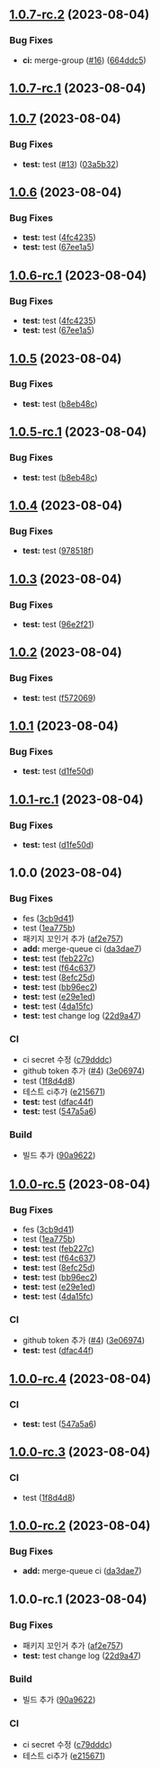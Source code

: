 ## [1.0.7-rc.2](https://github.com/We-Gather/merge-queue-test/compare/v1.0.7-rc.1...v1.0.7-rc.2) (2023-08-04)


### Bug Fixes

* **ci:** merge-group ([#16](https://github.com/We-Gather/merge-queue-test/issues/16)) ([664ddc5](https://github.com/We-Gather/merge-queue-test/commit/664ddc5fab2f63d6f0a29360f93511741adffc61))

## [1.0.7-rc.1](https://github.com/We-Gather/merge-queue-test/compare/v1.0.6...v1.0.7-rc.1) (2023-08-04)

## [1.0.7](https://github.com/We-Gather/merge-queue-test/compare/v1.0.6...v1.0.7) (2023-08-04)



### Bug Fixes

* **test:** test ([#13](https://github.com/We-Gather/merge-queue-test/issues/13)) ([03a5b32](https://github.com/We-Gather/merge-queue-test/commit/03a5b32f69ab78fd48e448bc9fc7bee5364009b6))

## [1.0.6](https://github.com/We-Gather/merge-queue-test/compare/v1.0.5...v1.0.6) (2023-08-04)


### Bug Fixes

* **test:** test ([4fc4235](https://github.com/We-Gather/merge-queue-test/commit/4fc423509350c222329cfb83c83e1a8e21c07b08))
* **test:** test ([67ee1a5](https://github.com/We-Gather/merge-queue-test/commit/67ee1a51d17ad8d2bd1d4aa7567c7b901096c4aa))

## [1.0.6-rc.1](https://github.com/We-Gather/merge-queue-test/compare/v1.0.5...v1.0.6-rc.1) (2023-08-04)


### Bug Fixes

* **test:** test ([4fc4235](https://github.com/We-Gather/merge-queue-test/commit/4fc423509350c222329cfb83c83e1a8e21c07b08))
* **test:** test ([67ee1a5](https://github.com/We-Gather/merge-queue-test/commit/67ee1a51d17ad8d2bd1d4aa7567c7b901096c4aa))

## [1.0.5](https://github.com/We-Gather/merge-queue-test/compare/v1.0.4...v1.0.5) (2023-08-04)


### Bug Fixes

* **test:** test ([b8eb48c](https://github.com/We-Gather/merge-queue-test/commit/b8eb48cec5395b194cedfd9c2306a7ea98066d55))

## [1.0.5-rc.1](https://github.com/We-Gather/merge-queue-test/compare/v1.0.4...v1.0.5-rc.1) (2023-08-04)


### Bug Fixes

* **test:** test ([b8eb48c](https://github.com/We-Gather/merge-queue-test/commit/b8eb48cec5395b194cedfd9c2306a7ea98066d55))

## [1.0.4](https://github.com/We-Gather/merge-queue-test/compare/v1.0.3...v1.0.4) (2023-08-04)


### Bug Fixes

* **test:** test ([978518f](https://github.com/We-Gather/merge-queue-test/commit/978518f1d8f181115c3e8778d9ec5d6fa139b4b6))

## [1.0.3](https://github.com/We-Gather/merge-queue-test/compare/v1.0.2...v1.0.3) (2023-08-04)


### Bug Fixes

* **test:** test ([96e2f21](https://github.com/We-Gather/merge-queue-test/commit/96e2f2119ac83f8f5e07423e441589deefb16772))

## [1.0.2](https://github.com/We-Gather/merge-queue-test/compare/v1.0.1...v1.0.2) (2023-08-04)


### Bug Fixes

* **test:** test ([f572069](https://github.com/We-Gather/merge-queue-test/commit/f5720691338993f5490c17cb19bb0ce53055d73f))

## [1.0.1](https://github.com/We-Gather/merge-queue-test/compare/v1.0.0...v1.0.1) (2023-08-04)


### Bug Fixes

* **test:** test ([d1fe50d](https://github.com/We-Gather/merge-queue-test/commit/d1fe50d25b41049be8cccac41ddf1eb35317acac))

## [1.0.1-rc.1](https://github.com/We-Gather/merge-queue-test/compare/v1.0.0...v1.0.1-rc.1) (2023-08-04)


### Bug Fixes

* **test:** test ([d1fe50d](https://github.com/We-Gather/merge-queue-test/commit/d1fe50d25b41049be8cccac41ddf1eb35317acac))

## 1.0.0 (2023-08-04)


### Bug Fixes

* fes ([3cb9d41](https://github.com/We-Gather/merge-queue-test/commit/3cb9d4158dde0a7f08c30e0dc3fc38994e23e217))
* test ([1ea775b](https://github.com/We-Gather/merge-queue-test/commit/1ea775b7350cf04aa82d40a8285b143410fd639c))
* 패키지 꼬인거 추가 ([af2e757](https://github.com/We-Gather/merge-queue-test/commit/af2e75742c07600de8a09ae49ef946efcdd22e0e))
* **add:** merge-queue ci ([da3dae7](https://github.com/We-Gather/merge-queue-test/commit/da3dae7a98b1598312d1d2c850baa72db2e46eeb))
* **test:** test ([feb227c](https://github.com/We-Gather/merge-queue-test/commit/feb227c9a52943ac3778f949a8526ac5b0bf998a))
* **test:** test ([f64c637](https://github.com/We-Gather/merge-queue-test/commit/f64c63705e9e6b311684bcc166d43e1c85422105))
* **test:** test ([8efc25d](https://github.com/We-Gather/merge-queue-test/commit/8efc25d09854307f7e3e848177f034b24fd0b01b))
* **test:** test ([bb96ec2](https://github.com/We-Gather/merge-queue-test/commit/bb96ec2319d7798abc2a64d5ac292305b2218225))
* **test:** test ([e29e1ed](https://github.com/We-Gather/merge-queue-test/commit/e29e1ed1cedb1caf8c7dd61a949a3c00c66088b4))
* **test:** test ([4da15fc](https://github.com/We-Gather/merge-queue-test/commit/4da15fc402d63871e7adb65210de8803051e2879))
* **test:** test change log ([22d9a47](https://github.com/We-Gather/merge-queue-test/commit/22d9a47eef32880a43c7c335c92139ee3eb65bd3))


### CI

* ci secret 수정 ([c79dddc](https://github.com/We-Gather/merge-queue-test/commit/c79dddc28ea9e8fb78dde429c320b730085023d5))
* github token 추가 ([#4](https://github.com/We-Gather/merge-queue-test/issues/4)) ([3e06974](https://github.com/We-Gather/merge-queue-test/commit/3e06974d02745e0a9b2f0727d3427675667841a2))
* test ([1f8d4d8](https://github.com/We-Gather/merge-queue-test/commit/1f8d4d836db63fe23ffd5ed3475c20eea7f5afc8))
* 테스트 ci추가 ([e215671](https://github.com/We-Gather/merge-queue-test/commit/e215671e99a0e7f282ac4a18bad54fe33bb41169))
* **test:** test ([dfac44f](https://github.com/We-Gather/merge-queue-test/commit/dfac44ff09e307cd7b0fb3be8dcb121a7f419031))
* **test:** test ([547a5a6](https://github.com/We-Gather/merge-queue-test/commit/547a5a6ced873d3d60ec744dfce1692605284827))


### Build

* 빌드 추가 ([90a9622](https://github.com/We-Gather/merge-queue-test/commit/90a96225752de682cfb4b1a03f5204d259ffc61f))

## [1.0.0-rc.5](https://github.com/We-Gather/merge-queue-test/compare/v1.0.0-rc.4...v1.0.0-rc.5) (2023-08-04)


### Bug Fixes

* fes ([3cb9d41](https://github.com/We-Gather/merge-queue-test/commit/3cb9d4158dde0a7f08c30e0dc3fc38994e23e217))
* test ([1ea775b](https://github.com/We-Gather/merge-queue-test/commit/1ea775b7350cf04aa82d40a8285b143410fd639c))
* **test:** test ([feb227c](https://github.com/We-Gather/merge-queue-test/commit/feb227c9a52943ac3778f949a8526ac5b0bf998a))
* **test:** test ([f64c637](https://github.com/We-Gather/merge-queue-test/commit/f64c63705e9e6b311684bcc166d43e1c85422105))
* **test:** test ([8efc25d](https://github.com/We-Gather/merge-queue-test/commit/8efc25d09854307f7e3e848177f034b24fd0b01b))
* **test:** test ([bb96ec2](https://github.com/We-Gather/merge-queue-test/commit/bb96ec2319d7798abc2a64d5ac292305b2218225))
* **test:** test ([e29e1ed](https://github.com/We-Gather/merge-queue-test/commit/e29e1ed1cedb1caf8c7dd61a949a3c00c66088b4))
* **test:** test ([4da15fc](https://github.com/We-Gather/merge-queue-test/commit/4da15fc402d63871e7adb65210de8803051e2879))


### CI

* github token 추가 ([#4](https://github.com/We-Gather/merge-queue-test/issues/4)) ([3e06974](https://github.com/We-Gather/merge-queue-test/commit/3e06974d02745e0a9b2f0727d3427675667841a2))
* **test:** test ([dfac44f](https://github.com/We-Gather/merge-queue-test/commit/dfac44ff09e307cd7b0fb3be8dcb121a7f419031))

## [1.0.0-rc.4](https://github.com/We-Gather/merge-queue-test/compare/v1.0.0-rc.3...v1.0.0-rc.4) (2023-08-04)


### CI

* **test:** test ([547a5a6](https://github.com/We-Gather/merge-queue-test/commit/547a5a6ced873d3d60ec744dfce1692605284827))

## [1.0.0-rc.3](https://github.com/We-Gather/merge-queue-test/compare/v1.0.0-rc.2...v1.0.0-rc.3) (2023-08-04)


### CI

* test ([1f8d4d8](https://github.com/We-Gather/merge-queue-test/commit/1f8d4d836db63fe23ffd5ed3475c20eea7f5afc8))

## [1.0.0-rc.2](https://github.com/We-Gather/merge-queue-test/compare/v1.0.0-rc.1...v1.0.0-rc.2) (2023-08-04)


### Bug Fixes

* **add:** merge-queue ci ([da3dae7](https://github.com/We-Gather/merge-queue-test/commit/da3dae7a98b1598312d1d2c850baa72db2e46eeb))

## 1.0.0-rc.1 (2023-08-04)


### Bug Fixes

* 패키지 꼬인거 추가 ([af2e757](https://github.com/We-Gather/merge-queue-test/commit/af2e75742c07600de8a09ae49ef946efcdd22e0e))
* **test:** test change log ([22d9a47](https://github.com/We-Gather/merge-queue-test/commit/22d9a47eef32880a43c7c335c92139ee3eb65bd3))


### Build

* 빌드 추가 ([90a9622](https://github.com/We-Gather/merge-queue-test/commit/90a96225752de682cfb4b1a03f5204d259ffc61f))


### CI

* ci secret 수정 ([c79dddc](https://github.com/We-Gather/merge-queue-test/commit/c79dddc28ea9e8fb78dde429c320b730085023d5))
* 테스트 ci추가 ([e215671](https://github.com/We-Gather/merge-queue-test/commit/e215671e99a0e7f282ac4a18bad54fe33bb41169))
